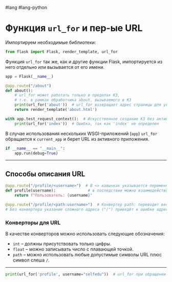 #lang #lang-python 

# Функция `url_for` и пер-ые URL

Импортируем необходимые библиотеки:

```python
from flask import Flask, render_template, url_for 
```

Функция `url_for` так же, как и другие функции Flask, импортируется из него отдельно или вызывается от его имени.

```python
app = Flask(__name__)

@app.route("/about")
def about():
    # url_for может работать только в пределах КЗ,
    # т.е. в рамках обработчика about, вызываемого в КЗ
    print(url_for('about'))  # url_for возвращает адрес страницы для указанного обработчика
    return render_template('about.html')

with app.test_request_context():  # Искусственное создание КЗ без активации веб-сервера
    print(url_for('index'))  # Ошибка, так как 'index' не определен
```

В случае использования нескольких WSGI-приложений (`app`) `url_for` обращается к `current_app` и берет URL из активного приложения.

```python
if __name__ == "__main__":
    app.run(debug=True)
```

---

## Способы описания URL

```python
@app.route("/profile/<username>")  # В <> кавычках указывается переменная, с которой 
def profile(username):              # в последствии можно взаимодействовать в программе
    return f"Пользователь: {username}"
```

```python
@app.route("/profile/<path:username>")  # Конвертер path: переводит весь текст после profile/ в переменную
# Без конвертера указание сложного адреса ("/") приведёт к ошибке адреса
```

### Конверторы для URL

В качестве конверторов можно использовать следующие обозначения:

- `int` – должны присутствовать только цифры.
- `float` – можно записывать число с плавающей точкой.
- `path` – можно использовать любые допустимые символы URL плюс символ слеша `/`.

---

```python
print(url_for('profile', username="selfedu"))  # url_for при обращении к динамическому пути необходимо прописывать переменную
```

